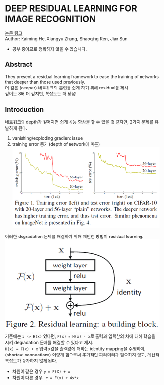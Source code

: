 # DEEP RESIDUAL LEARNING FOR IMAGE RECOGNITION
[논문 링크](https://www.cv-foundation.org/openaccess/content_cvpr_2016/papers/He_Deep_Residual_Learning_CVPR_2016_paper.pdf)  
Author: Kaiming He, Xiangyu Zhang, Shaoqing Ren, Jian Sun

* 공부 중이므로 정확하지 않을 수 있습니다.
## Abstract
They present a residual learning framework to ease the training of networks that deeper than those used previously.  
더 깊은 (deeper) 네트워크의 훈련을 쉽게 하기 위해 residual을 제시  
깊이는 8배 더 깊지만, 복잡도는 더 낮음!

## Introduction
네트워크의 depth가 깊어지면 쉽게 성능 향상을 할 수 있을 것 같지만, 2가지 문제를 유발하게 된다.
1. vanishing/exploding gradient issue
2. training error 증가 (depth of network에 따른)
![Figure.1](./Fig1.png)

이러한 degradation 문제를 해결하기 위해 제안한 방법이 residual learning.
![Figure.2](./Fig2.png)
기존에는 `x -> H(x)` 였다면, `F(x) = H(x) - x`로 출력과 입력간의 차에 대해 학습을 시켜 degradation 문제를 해결할 수 있다고 제시.  
`H(x) = F(x) + x`
입력 x값을 출력값에 더하는 identity mapping을 수행하며, (shortcut connections) 이렇게 함으로써 추가적인 파라미터가 필요하지 않고, 계산적 복잡도가 증가하지 않게 된다.
- 차원이 같은 경우
`y = F(X) + x`
- 차원이 다른 경우
` y = F(x) + Ws*x`
  
